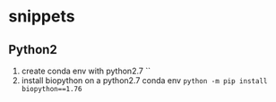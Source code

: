 # snippets


## Python2 
1. create conda env with python2.7
   ``
2. install biopython on a python2.7 conda env
`python -m pip install biopython==1.76`

